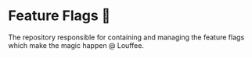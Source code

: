 # Feature Flags 🏁

The repository responsible for containing and managing the feature flags which make the magic happen @ Louffee.
